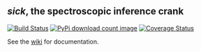 *sick*, the spectroscopic inference crank
------

[![Build Status](http://img.shields.io/travis/andycasey/sick.svg)](https://travis-ci.org/andycasey/sick) [![PyPi download count image](http://img.shields.io/pypi/dm/sick.svg)](https://pypi.python.org/pypi/sick/) [![Coverage Status](https://img.shields.io/coveralls/andycasey/sick.svg)](https://coveralls.io/r/andycasey/sick)


See the [wiki](https://github.com/andycasey/sick/wiki/) for documentation.
